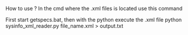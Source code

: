 How to use ?
In the cmd where the .xml files is located use this command

  First start getspecs.bat, then with the python execute the .xml file
  python sysinfo_xml_reader.py file_name.xml > output.txt

